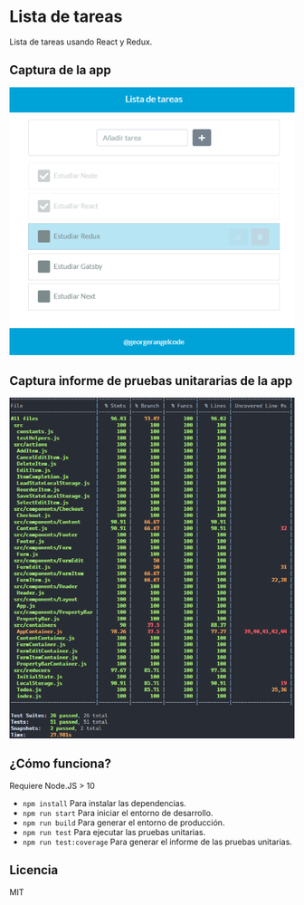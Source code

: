# Lista de tareas

Lista de tareas usando React y Redux.

## Captura de la app

![Captura de la app](./.readme-static/screenshot-app.png)

## Captura informe de pruebas unitararias de la app

![Captura informe de pruebas unitararias de la app](./.readme-static/screenshot-report-test.png)

## ¿Cómo funciona?

Requiere Node.JS > 10

- `npm install` Para instalar las dependencias.
- `npm run start` Para iniciar el entorno de desarrollo.
- `npm run build` Para generar el entorno de producción.
- `npm run test` Para ejecutar las pruebas unitarias.
- `npm run test:coverage` Para generar el informe de las pruebas unitarias.

## Licencia

MIT
